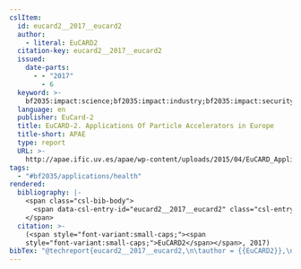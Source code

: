 ```yaml
---
cslItem:
  id: eucard2__2017__eucard2
  author:
    - literal: EuCARD2
  citation-key: eucard2__2017__eucard2
  issued:
    date-parts:
      - - "2017"
        - 6
  keyword: >-
    bf2035:impact:science;bf2035:impact:industry;bf2035:impact:security;impact;#collection/D./related-strategies;#bf2035/applications/health
  language: en
  publisher: EuCard-2
  title: EuCARD-2. Applications Of Particle Accelerators in Europe
  title-short: APAE
  type: report
  URL: >-
    http://apae.ific.uv.es/apae/wp-content/uploads/2015/04/EuCARD_Applications-of-Accelerators-2017.pdf
tags:
  - "#bf2035/applications/health"
rendered:
  bibliography: |-
    <span class="csl-bib-body">
      <span data-csl-entry-id="eucard2__2017__eucard2" class="csl-entry"><span class='author-bib'>EuCARD2</span>. <span class='date-bib'>(2017)</span>. <span class='title'><i><b><span style="font-style:normal;">EuCARD-2. Applications Of Particle Accelerators in Europe</span></b></i></span>. EuCard-2. <span class='URL'><a href='http://apae.ific.uv.es/apae/wp-content/uploads/2015/04/EuCARD_Applications-of-Accelerators-2017.pdf'>LINK</a></span></span>
    </span>
  citation: >-
    (<span style="font-variant:small-caps;"><span
    style="font-variant:small-caps;">EuCARD2</span></span>, 2017)
bibTex: "@techreport{eucard2__2017__eucard2,\n\tauthor = {{EuCARD2}},\n\tyear = {2017},\n\tmonth = {6},\n\tinstitution = {EuCard-2},\n\ttitle = {EuCARD-2. {Applications} {Of} {Particle} {Accelerators} in {Europe}},\n\turl = {http://apae.ific.uv.es/apae/wp-content/uploads/2015/04/EuCARD_Applications-of-Accelerators-2017.pdf},\n}\n\n"
---
```


